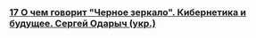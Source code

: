 ### [17 О чем говорит &quot;Черное зеркало&quot;. Кибернетика и будущее. Сергей Одарыч (укр.)](https://www.youtube.com/watch?v=wiZcaba3dMI)

